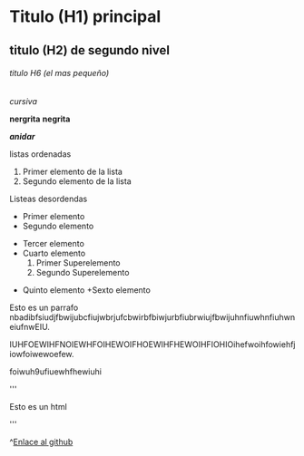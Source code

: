 # Titulo (H1) principal

## titulo (H2) de segundo nivel

###### titulo H6 (el mas pequeño)

_cursiva_

**nergrita** __negrita__

**_anidar_**

listas ordenadas
1. Primer elemento de la lista
2. Segundo elemento de la lista

Listeas desordendas

* Primer elemento
* Segundo elemento
- Tercer elemento
- Cuarto elemento
    1. Primer Superelemento
    2. Segundo Superelemento
+ Quinto elemento
+Sexto elemento

Esto es un parrafo nbadibfsiudjfbwijubcfiujwbrjufcbwirbfbiwjurbfiubrwiujfbwijuhnfiuwhnfiuhwneiufnwEIU.

IUHFOEWIHFNOIEWHFOIHEWOIFHOEWIHFHEWOIHFIOHIOihefwoihfowiehfjiowfoiwewoefew.

foiwuh9ufiuewhfhewiuhi

'''
<hmtl>
    <head>
    <body>
        <p> Esto es un html </p>
</html>
'''

^[Enlace al github](https://github.com/Pavlotesto/MiprimerHTML "Enlace al github")

